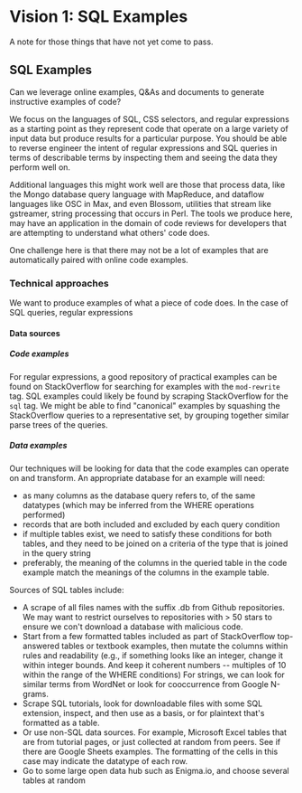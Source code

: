 # Vision 1: SQL Examples

A note for those things that have not yet come to pass.

## SQL Examples

Can we leverage online examples, Q&As and documents to generate instructive examples of code?

We focus on the languages of SQL, CSS selectors, and regular expressions as a starting point as they represent code that operate on a large variety of input data but produce results for a particular purpose.  You should be able to reverse engineer the intent of regular expressions and SQL queries in terms of describable terms by inspecting them and seeing the data they perform well on.

Additional languages this might work well are those that process data, like the Mongo database query language with MapReduce, and dataflow languages like OSC in Max, and even Blossom, utilities that stream like gstreamer, string processing that occurs in Perl.  The tools we produce here, may have an application in the domain of code reviews for developers that are attempting to understand what others' code does.

One challenge here is that there may not be a lot of examples that are automatically paired with online code examples.

### Technical approaches

We want to produce examples of what a piece of code does.  In the case of SQL queries, regular expressions

#### Data sources



##### Code examples

For regular expressions, a good repository of practical examples can be found on StackOverflow for searching for examples with the `mod-rewrite` tag.
SQL examples could likely be found by scraping StackOverflow for the `sql` tag.  We might be able to find "canonical" examples by squashing the StackOverflow queries to a representative set, by grouping together similar parse trees of the queries.

##### Data examples

Our techniques will be looking for data that the code examples can operate on and transform.  An appropriate database for an example will need:
* as many columns as the database query refers to, of the same datatypes (which may be inferred from the WHERE operations performed)
* records that are both included and excluded by each query condition
* if multiple tables exist, we need to satisfy these conditions for both tables, and they need to be joined on a criteria of the type that is joined in the query string
* preferably, the meaning of the columns in the queried table in the code example match the meanings of the columns in the example table.

Sources of SQL tables include:
* A scrape of all files names with the suffix .db from Github repositories.  We may want to restrict ourselves to repositories with &gt; 50 stars to ensure we con't download a database with malicious code.
* Start from a few formatted tables included as part of StackOverflow top-answered tables or textbook examples, then mutate the columns within rules and readability (e.g., if something looks like an integer, change it within integer bounds.  And keep it coherent numbers -- multiples of 10 within the range of the WHERE conditions)  For strings, we can look for similar terms from WordNet or look for cooccurrence from Google N-grams.
* Scrape SQL tutorials, look for downloadable files with some SQL extension, inspect, and then use as a basis, or for plaintext that's formatted as a table.
* Or use non-SQL data sources.  For example, Microsoft Excel tables that are from tutorial pages, or just collected at random from peers.  See if there are Google Sheets examples.  The formatting of the cells in this case may indicate the datatype of each row.
* Go to some large open data hub such as Enigma.io, and choose several tables at random
